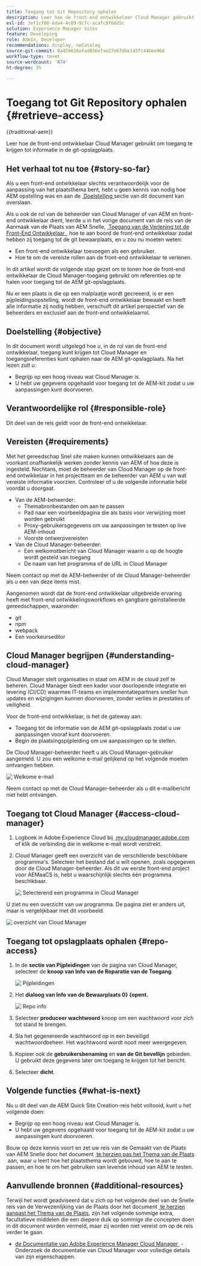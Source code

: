 ```yaml
---
title: Toegang tot Git Repository ophalen
description: Leer hoe de front-end ontwikkelaar Cloud Manager gebruikt om toegang te krijgen tot informatie in de git-opslagplaats.
exl-id: 3ef1cf86-6da4-4c09-9cfc-acafc8f6dd5c
solution: Experience Manager Sites
feature: Developing
role: Admin, Developer
recommendations: display, noCatalog
source-git-commit: 0a458616afad836efae27e67dbe145fc44bee968
workflow-type: tm+mt
source-wordcount: '874'
ht-degree: 3%

---
```



# Toegang tot Git Repository ophalen {#retrieve-access}

{{traditional-aem}}

Leer hoe de front-end ontwikkelaar Cloud Manager gebruikt om toegang te krijgen tot informatie in de git-opslagplaats.

## Het verhaal tot nu toe {#story-so-far}

Als u een front-end ontwikkelaar slechts verantwoordelijk voor de aanpassing van het plaatsthema bent, hebt u geen kennis van nodig hoe AEM opstelling was en aan de [&#x200B; Doelstelling &#x200B;](#objective) sectie van dit document kan overslaan.

Als u ook de rol van de beheerder van Cloud Manager of van AEM en front-end ontwikkelaar dient, leerde u in het vorige document van de reis van de Aanmaak van de Plaats van AEM Snelle, [&#x200B; Toegang van de Verlening tot de Front-End Ontwikkelaar &#x200B;](grant-access.md), hoe te aan boord de front-end ontwikkelaar zodat hebben zij toegang tot de git bewaarplaats, en u zou nu moeten weten:

* Een front-end ontwikkelaar toevoegen als een gebruiker.
* Hoe te om de vereiste rollen aan de front-end ontwikkelaar te verlenen.

In dit artikel wordt de volgende stap gezet om te tonen hoe de front-end ontwikkelaar de Cloud Manager-toegang gebruikt om referenties op te halen voor toegang tot de AEM git-opslagplaats.

Nu er een plaats is die op een malplaatje wordt gecreeerd, is er een pijpleidingsopstelling, wordt de front-end ontwikkelaar bewaakt en heeft alle informatie zij nodig hebben, verschuift dit artikel perspectief van de beheerders en exclusief aan de front-end ontwikkelaarrol.

## Doelstelling {#objective}

In dit document wordt uitgelegd hoe u, in de rol van de front-end ontwikkelaar, toegang kunt krijgen tot Cloud Manager en toegangsreferenties kunt ophalen naar de AEM git-opslagplaats. Na het lezen zult u:

* Begrijp op een hoog niveau wat Cloud Manager is.
* U hebt uw gegevens opgehaald voor toegang tot de AEM-kit zodat u uw aanpassingen kunt doorvoeren.

## Verantwoordelijke rol {#responsible-role}

Dit deel van de reis geldt voor de front-end ontwikkelaar.

## Vereisten {#requirements}

Met het gereedschap Snel site maken kunnen ontwikkelaars aan de voorkant onafhankelijk werken zonder kennis van AEM of hoe deze is ingesteld. Nochtans, moet de beheerder van Cloud Manager op de front-end ontwikkelaar in het projectteam en de beheerder van AEM u van wat vereiste informatie voorzien. Controleer of u de volgende informatie hebt voordat u doorgaat.

* Van de AEM-beheerder:
   * Themabronbestanden om aan te passen
   * Pad naar een voorbeeldpagina die als basis voor verwijzing moet worden gebruikt
   * Proxy-gebruikersgegevens om uw aanpassingen te testen op live AEM-inhoud
   * Voorste ontwerpvereisten
* Van de Cloud Manager-beheerder:
   * Een welkomstbericht van Cloud Manager waarin u op de hoogte wordt gesteld van toegang
   * De naam van het programma of de URL in Cloud Manager

Neem contact op met de AEM-beheerder of de Cloud Manager-beheerder als u een van deze items mist.

Aangenomen wordt dat de front-end ontwikkelaar uitgebreide ervaring heeft met front-end ontwikkelingsworkflows en gangbare geïnstalleerde gereedschappen, waaronder:

* git
* npm
* webpack
* Een voorkeurseditor

## Cloud Manager begrijpen {#understanding-cloud-manager}

Cloud Manager stelt organisaties in staat om AEM in de cloud zelf te beheren. Cloud Manager biedt een kader voor doorlopende integratie en levering (CI/CD) waarmee IT-teams en implementatiepartners sneller hun updates en wijzigingen kunnen doorvoeren, zonder verlies in prestaties of veiligheid.

Voor de front-end ontwikkelaar, is het de gateway aan:

* Toegang tot de informatie van de AEM git-opslagplaats zodat u uw aanpassingen vooraf kunt doorvoeren.
* Begin de plaatsingspijpleiding om uw aanpassingen op te stellen.

De Cloud Manager-beheerder heeft u als Cloud Manager-gebruiker aangemeld. U zou een welkome e-mail gelijkend op het volgende moeten ontvangen hebben.

![&#x200B; Welkome e-mail &#x200B;](assets/welcome-email.png)

Neem contact op met de Cloud Manager-beheerder als u dit e-mailbericht niet hebt ontvangen.

## Toegang tot Cloud Manager {#access-cloud-manager}

1. Logboek in Adobe Experience Cloud bij [&#x200B; my.cloudmanager.adobe.com &#x200B;](https://my.cloudmanager.adobe.com/) of klik de verbinding die in welkome e-mail wordt verstrekt.

1. Cloud Manager geeft een overzicht van de verschillende beschikbare programma&#39;s. Selecteer het bestand dat u wilt openen, zoals opgegeven door de Cloud Manager-beheerder. Als dit uw eerste front-end project voor AEMaaCS is, hebt u waarschijnlijk slechts één programma beschikbaar.

   ![&#x200B; Selecterend een programma in Cloud Manager &#x200B;](assets/cloud-manager-select-program.png)

U ziet nu een overzicht van uw programma. De pagina ziet er anders uit, maar is vergelijkbaar met dit voorbeeld.

![&#x200B; overzicht van Cloud Manager &#x200B;](assets/cloud-manager-overview.png)

## Toegang tot opslagplaats ophalen {#repo-access}

1. In de **sectie van Pijpleidingen** van de pagina van Cloud Manager, selecteer de **knoop van Info van de Reparatie van de Toegang**.

   ![&#x200B; Pijpleidingen &#x200B;](assets/pipelines-repo-info.png)

1. Het **dialoog van Info van de Bewaarplaats 0&rbrace; &lbrace;opent.**

   ![&#x200B; Repo info &#x200B;](assets/repo-info.png)

1. Selecteer **produceer wachtwoord** knoop om een wachtwoord voor zich tot stand te brengen.

1. Sla het gegenereerde wachtwoord op in een beveiligd wachtwoordbeheer. Het wachtwoord wordt nooit meer weergegeven.

1. Kopieer ook de **gebruikersbenaming** en **van de Git bevellijn** gebieden. U gebruikt deze gegevens later om toegang te krijgen tot het bericht.

1. Selecteer **dicht**.

## Volgende functies {#what-is-next}

Nu u dit deel van de AEM Quick Site Creation-reis hebt voltooid, kunt u het volgende doen:

* Begrijp op een hoog niveau wat Cloud Manager is.
* U hebt uw gegevens opgehaald voor toegang tot de AEM-kit zodat u uw aanpassingen kunt doorvoeren.

Bouw op deze kennis voort en zet uw reis van de Gemaakt van de Plaats van AEM Snelle door het document [&#x200B; te herzien pas het Thema van de Plaats &#x200B;](customize-theme.md) aan, waar u leert hoe het plaatsthema wordt gebouwd, hoe te aan te passen, en hoe te om het gebruiken van levende inhoud van AEM te testen.

## Aanvullende bronnen {#additional-resources}

Terwijl het wordt geadviseerd dat u zich op het volgende deel van de Snelle reis van de Verwezenlijking van de Plaats door het document [&#x200B; te herzien aanpast het Thema van de Plaats &#x200B;](customize-theme.md), zijn het volgende sommige extra, facultatieve middelen die een diepere duik op sommige die concepten doen in dit document worden vermeld, maar zij worden niet vereist om op de reis verder te gaan.

* [&#x200B; de Documentatie van Adobe Experience Manager Cloud Manager &#x200B;](https://experienceleague.adobe.com/docs/experience-manager-cloud-manager/using/introduction-to-cloud-manager.html?lang=nl-NL) - Onderzoek de documentatie van Cloud Manager voor volledige details van zijn eigenschappen.
